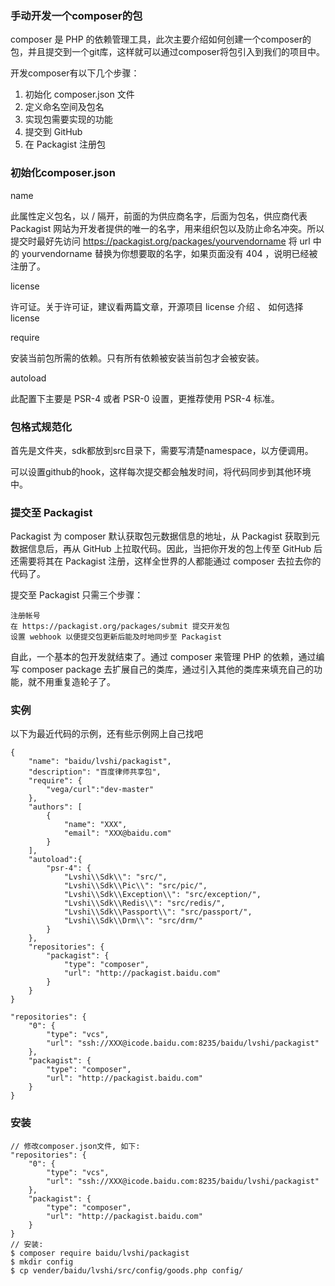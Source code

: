 ### 手动开发一个composer的包

composer 是 PHP 的依赖管理工具，此次主要介绍如何创建一个composer的包，并且提交到一个git库，这样就可以通过composer将包引入到我们的项目中。

开发composer有以下几个步骤：

1. 初始化 composer.json 文件
2. 定义命名空间及包名
3. 实现包需要实现的功能
4. 提交到 GitHub
5. 在 Packagist 注册包

### 初始化composer.json
name

此属性定义包名，以 / 隔开，前面的为供应商名字，后面为包名，供应商代表 Packagist 网站为开发者提供的唯一的名字，用来组织包以及防止命名冲突。所以提交时最好先访问 https://packagist.org/packages/yourvendorname 将 url 中的 yourvendorname 替换为你想要取的名字，如果页面没有 404 ，说明已经被注册了。

license

许可证。关于许可证，建议看两篇文章，开源项目 license 介绍 、 如何选择 license

require

安装当前包所需的依赖。只有所有依赖被安装当前包才会被安装。

autoload

此配置下主要是 PSR-4 或者 PSR-0 设置，更推荐使用 PSR-4 标准。

### 包格式规范化

首先是文件夹，sdk都放到src目录下，需要写清楚namespace，以方便调用。

可以设置github的hook，这样每次提交都会触发时间，将代码同步到其他环境中。

### 提交至 Packagist

Packagist 为 composer 默认获取包元数据信息的地址，从 Packagist 获取到元数据信息后，再从 GitHub 上拉取代码。因此，当把你开发的包上传至 GitHub 后还需要将其在 Packagist 注册，这样全世界的人都能通过 composer 去拉去你的代码了。

提交至 Packagist 只需三个步骤：

    注册帐号
    在 https://packagist.org/packages/submit 提交开发包
    设置 webhook 以便提交包更新后能及时地同步至 Packagist

自此，一个基本的包开发就结束了。通过 composer 来管理 PHP 的依赖，通过编写 composer package 去扩展自己的类库，通过引入其他的类库来填充自己的功能，就不用重复造轮子了。

### 实例

以下为最近代码的示例，还有些示例网上自己找吧

	{
	    "name": "baidu/lvshi/packagist",
	    "description": "百度律师共享包",
	    "require": {
	        "vega/curl":"dev-master"
	    },
	    "authors": [
	        {
	            "name": "XXX",
	            "email": "XXX@baidu.com"
	        }
	    ],
	    "autoload":{
	        "psr-4": {
	            "Lvshi\\Sdk\\": "src/",
	            "Lvshi\\Sdk\\Pic\\": "src/pic/",
	            "Lvshi\\Sdk\\Exception\\": "src/exception/",
	            "Lvshi\\Sdk\\Redis\\": "src/redis/",
	            "Lvshi\\Sdk\\Passport\\": "src/passport/",
	            "Lvshi\\Sdk\\Drm\\": "src/drm/"
	        }
	    },
	    "repositories": {
	        "packagist": {
	            "type": "composer",
	            "url": "http://packagist.baidu.com"
	        }
	    }
	}

	"repositories": {
        "0": {
            "type": "vcs",
            "url": "ssh://XXX@icode.baidu.com:8235/baidu/lvshi/packagist"
        },
        "packagist": {
            "type": "composer",
            "url": "http://packagist.baidu.com"
        }
    }

### 安装
```
// 修改composer.json文件, 如下:
"repositories": {
    "0": {
        "type": "vcs",
        "url": "ssh://XXX@icode.baidu.com:8235/baidu/lvshi/packagist"
    },
    "packagist": {
        "type": "composer",
        "url": "http://packagist.baidu.com"
    }
}
// 安装:
$ composer require baidu/lvshi/packagist
$ mkdir config
$ cp vender/baidu/lvshi/src/config/goods.php config/

```